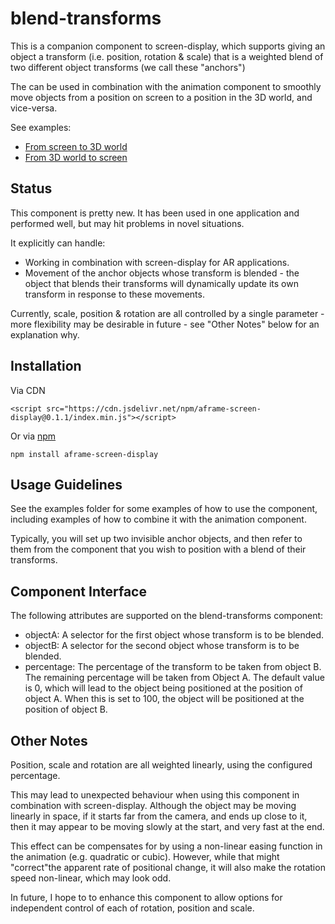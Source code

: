 # blend-transforms

This is a companion component to screen-display, which supports giving an object a transform (i.e. position, rotation & scale) that is a weighted blend of two different object transforms (we call these "anchors")

The can be used in combination with the animation component to smoothly move objects from a position on screen to a position in the 3D world, and vice-versa.

See examples:

- [From screen to 3D world](https://diarmidmackenzie.github.io/screen-display/examples/example-transform.html)
- [From 3D world to screen](https://diarmidmackenzie.github.io/screen-display/examples/example-transform-reverse.html)

## Status

This component is pretty new.  It has been used in one application and performed well, but may hit problems in novel situations.

It explicitly can handle:

- Working in combination with screen-display for AR applications.
- Movement of the anchor objects whose transform is blended - the object that blends their transforms will dynamically update its own transform in response to these movements.

Currently, scale, position & rotation are all controlled by a single parameter - more flexibility may be desirable in future - see "Other Notes" below for an explanation why.


## Installation

Via CDN 

```
<script src="https://cdn.jsdelivr.net/npm/aframe-screen-display@0.1.1/index.min.js"></script>
```

Or via [npm](https://www.npmjs.com/package/aframe-screen-display)

```
npm install aframe-screen-display
```

## Usage Guidelines

See the examples folder for some examples of how to use the component, including examples of how to combine it with the animation component.

Typically, you will set up two invisible anchor objects, and then refer to them from the component that you wish to position with a blend of their transforms.

## Component Interface

The following attributes are supported on the blend-transforms component:

- objectA: A selector for the first object whose transform is to be blended.
- objectB: A selector for the second object whose transform is to be blended.
- percentage: The percentage of the transform to be taken from object B.  The remaining percentage will be taken from Object A.  The default value is 0, which will lead to the object being positioned at the position of object A.  When this is set to 100, the object will be positioned at the position of object B.

## Other Notes

Position, scale and rotation are all weighted linearly, using the configured percentage.

This may lead to unexpected behaviour when using this component in combination with screen-display.  Although the object may be moving linearly in space, if it starts far from the camera, and ends up close to it, then it may appear to be moving slowly at the start, and very fast at the end.

This effect can be compensates for by using a non-linear easing function in the animation (e.g. quadratic or cubic).  However, while that might "correct"the apparent rate of positional change, it will also make the rotation speed non-linear, which may look odd.

In future, I hope to to enhance this component to allow options for independent control of each of rotation, position and scale.
